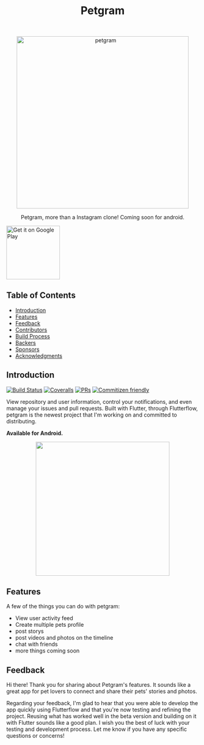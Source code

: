 <h1 align="center"> Petgram </h1> <br>
<p align="center">
  <a href="https://gitpoint.co/">
    <img alt="petgram" title="petgram" src="https://lh3.googleusercontent.com/pw/AMWts8AK0WQ2L_mxEyhOdAbLLFp4ruiTmotykFFaK6luqRFBMQKOS3n_fHCbTpRkEd-j2SqizrMtiliU5yB3clUkJhAIc67Kfn-KjaYWZeXGbzxBbF6AySle7s7Hmh4V19GwY_3lf-Z3a9vG2JMrzFh42dzTx8OYZasa5IQIyVlLdW9ccf3G1sOgs35lOBCXv-26g0nKQvhZQuTOQDL_K2HY23Ocbpz5sycZKIz2a7T7_O547P3i6gugfvGBGIRoUMWeLSAs0gSoRDJghsE3mG_9qklMdYkeVW8i5GKkGAoVcprj1CuqawjRmDGB1c4-UBGYrokkqdkyieG5g2hh9VDFUPMWgRtGJHmq9wmNuTiATsmP-4wOMH8iZ1CkxiRrtcAzc61bnuqa83hn_noDgOc74RSTmPa5G634Nq2fXP4feCawKmc86NtX9mndHc9pY3eFQ7I1nSdAsiN4soHpurrYs15HDYRC5Tglj2DBAosfmVpZrQTJbaLVqKQu30IOe_3B4KBjL1yC-SfixBgwc-VA_rOuqh4t2OOss-PctBIki0I7wwpoxbO5kHbdhChH_NtXuchRIpKZGtYtMycZZ5tXI6rIRi2P381PpSveEaEB5dwz80P6ryWJ2hGN9ZpdE6CzpwEuoQFa0jl1LVlgR-YkN-MT2WgdZOmK14bI-nM_gA6eZbUM-8RkNeyfyexmWkGq9Nwtx5l-OXgmlfrBFYiyqdlqN346EGbfMXYT8lGvqiBHN1p3Zvr6ZcuTICLFWwHi6d-99g_oAFv2sX8-mJWH_Af75qZyXGJTrljCK76it8gpR5T3skxHuFRuu08YGx9HtNbaftJdzqRZFGPtMG_0XqjWTPGwM7HnMTXlaPRBgvuMJ-6RrhsC9kSXxMrFwQv1jMeMye0lYNXVOprYc8e5Bqo=w500-h500-s-no?authuser=0" width="450">
  </a>
</p>

<p align="center">
  Petgram, more than a Instagram clone! Coming soon for android. 
</p>
  <a href="https://play.google.com/store/apps/details?id=com.gitpoint">
    <img alt="Get it on Google Play" title="Google Play" src="#" width="140">
  </a>
</p>

## Table of Contents

- [Introduction](#introduction)
- [Features](#features)
- [Feedback](#feedback)
- [Contributors](#contributors)
- [Build Process](#build-process)
- [Backers](#backers-)
- [Sponsors](#sponsors-)
- [Acknowledgments](#acknowledgments)

<!-- END doctoc generated TOC please keep comment here to allow auto update -->

## Introduction

[![Build Status](https://img.shields.io/travis/gitpoint/git-point.svg?style=flat-square)](https://travis-ci.org/gitpoint/git-point)
[![Coveralls](https://img.shields.io/coveralls/github/gitpoint/git-point.svg?style=flat-square)](https://coveralls.io/github/gitpoint/git-point)
[![PRs](https://img.shields.io/badge/PRs-welcome-brightgreen.svg?style=flat-square)](http://makeapullrequest.com)
[![Commitizen friendly](https://img.shields.io/badge/commitizen-friendly-brightgreen.svg?style=flat-square)](http://commitizen.github.io/cz-cli/)

View repository and user information, control your notifications, and even manage your issues and pull requests. Built with Flutter, through Flutterflow, petgram is the newest project that I'm working on and committed to distributing.

**Available for Android.**

<p align="center">
  <img src = "https://lh3.googleusercontent.com/pw/AMWts8BY8T_YehQcyLciA52vfZVNj1ol30zQ2AW-kzTYFx9mntzHt6z6Fjlf6oQf5XWrsV4IEhU4YdSwlYFqcgDgWl724PpJzGlF2KYAWSXn_jxv8JGNmNjJKyZMAl17YaCwMxCb9nER9j76zX0rb-4nryw4ZTxM1BiikPZzd_r55ZodH7WxmEackYce8hUM8w3D0Sz-UHc1fhIv0hcMkW5RZ--BB8CAiYn7ce1K44q7R10rWrx94bCgaXSa8vXHfMpgnvquw3G1-BhFVO-Xuvl_2MhjgxUxOUEDWZ_PnUaGQeR36dmGNCiujZFKrlIYWjGTRoAu4KVNCh2vkgNfGY-1PpSxoomXEsbiujn247Xm8PsHItuuMXmIAmdHYqCVGNamd03FmZzNiZY7P1C49RiqRxOxOdFjGu7_txKv3UVLVGfXlvRbHXpBvEAyGnw-9uKC-NMXFBH4FbGE_kVycN8QEcl4bmxnLwV85HfKQZIWhypqEI4ETmDF2_grsRLxfM5ZNavqvnwcudwxxfq6fIy54b_zhLVHqYM2Cq_oDdZkCQwNWd_uK-ZP93TdKwBrUSzLu1OlWvVekrPdbZoSQS9sx9r5CJLbfz4MKnPMDG0-SmOBfFsGxpN2XamDhqQNDf2vSSxpOEFt58LjZEZqwqo0Sj6KFR9oSvYTtHyr7jrmwKS4NQVfi-qz-mkR7SYzozGtNo2aeXQkT0OmaV5V9bqI_XxHLmFvbejygqFuhGAiRS8Ye4sNfaG6AfozHkDUvDhxhkxIAKx3aiaU4ED354AipyXUuwDZFhnZ4jfZNScTOMN0gkDBCOfZ96Q2mPVwwBYGcVWHS5LHWbfUCV_bOvPCSX_aMtdz-etE405nmSEpb_tZ4mqpsr-3HoPUZiiIlJdeqslkK7p0Pn418_sgHANNVKI=w251-h500-s-no?authuser=0" width=350>
</p>

## Features

A few of the things you can do with petgram:

* View user activity feed
* Create multiple pets profile
* post storys
* post videos and photos on the timeline
* chat with friends
* more things coming soon

## Feedback

Hi there! Thank you for sharing about Petgram's features. It sounds like a great app for pet lovers to connect and share their pets' stories and photos.

Regarding your feedback, I'm glad to hear that you were able to develop the app quickly using Flutterflow and that you're now testing and refining the project. Reusing what has worked well in the beta version and building on it with Flutter sounds like a good plan. I wish you the best of luck with your testing and development process. Let me know if you have any specific questions or concerns!

